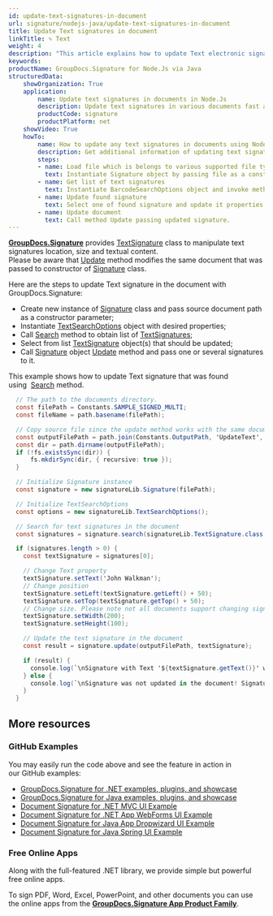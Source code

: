 ```yaml
---
id: update-text-signatures-in-document
url: signature/nodejs-java/update-text-signatures-in-document
title: Update Text signatures in document
linkTitle: ✎ Text
weight: 4
description: "This article explains how to update Text electronic signatures with GroupDocs.Signature API."
keywords: 
productName: GroupDocs.Signature for Node.Js via Java 
structuredData:
    showOrganization: True
    application:    
        name: Update text signatures in documents in Node.Js    
        description: Update text signatures in various documents fast and easily with Node.Js language and GroupDocs.Signature for Node.Js via Java APIs
        productCode: signature
        productPlatform: net 
    showVideo: True
    howTo:
        name: How to update any text signatures in documents using Node.Js 
        description: Get additional information of updating text signatures in documents with Node.Js
        steps:
        - name: Load file which is belongs to various supported file types.
          text: Instantiate Signature object by passing file as a constructor parameter. You may provide either file path or file stream. 
        - name: Get list of text signatures
          text: Instantiate BarcodeSearchOptions object and invoke method Search with it.
        - name: Update found signature
          text: Select one of found signature and update it properties in desirable way.
        - name: Update document
          text: Call method Update passing updated signature.
---
```

[**GroupDocs.Signature**](https://products.groupdocs.com/signature/nodejs-java) provides [TextSignature](https://reference.groupdocs.com/signature/nodejs-java/com.groupdocs.signature.domain/textsignature) class to manipulate text signatures location, size and textual content.  
Please be aware that [Update](https://reference.groupdocs.com/signature/nodejs-java/com.groupdocs.signature/signature/update/) method modifies the same document that was passed to constructor of [Signature](https://reference.groupdocs.com/signature/nodejs-java/com.groupdocs.signature/signature) class.

Here are the steps to update Text signature in the document with GroupDocs.Signature:

* Create new instance of [Signature](https://reference.groupdocs.com/signature/nodejs-java/com.groupdocs.signature/signature) class and pass source document path as a constructor parameter;
* Instantiate [TextSearchOptions](https://reference.groupdocs.com/signature/nodejs-java/com.groupdocs.signature.options/textsearchoptions) object with desired properties;
* Call [Search](https://reference.groupdocs.com/signature/nodejs-java/com.groupdocs.signature/signature/search) method to obtain list of [TextSignatures](https://reference.groupdocs.com/signature/nodejs-java/com.groupdocs.signature.domain/textsignature);
* Select from list [TextSignature](https://reference.groupdocs.com/signature/nodejs-java/com.groupdocs.signature.domain/textsignature) object(s) that should be updated;
* Call [Signature](https://reference.groupdocs.com/signature/nodejs-java/com.groupdocs.signature/signature) object [Update](https://reference.groupdocs.com/signature/nodejs-java/com.groupdocs.signature/signature/update/) method and pass one or several signatures to it.

This example shows how to update Text signature that was found using  [Search](https://reference.groupdocs.com/signature/nodejs-java/com.groupdocs.signature/signature/search) method.

```csharp
  // The path to the documents directory.
  const filePath = Constants.SAMPLE_SIGNED_MULTI; 
  const fileName = path.basename(filePath);

  // Copy source file since the update method works with the same document
  const outputFilePath = path.join(Constants.OutputPath, 'UpdateText', fileName);
  const dir = path.dirname(outputFilePath);
  if (!fs.existsSync(dir)) {
      fs.mkdirSync(dir, { recursive: true });
  }

  // Initialize Signature instance
  const signature = new signatureLib.Signature(filePath);

  // Initialize TextSearchOptions
  const options = new signatureLib.TextSearchOptions();

  // Search for text signatures in the document
  const signatures = signature.search(signatureLib.TextSignature.class, options).toArray();

  if (signatures.length > 0) {
    const textSignature = signatures[0];

    // Change Text property
    textSignature.setText('John Walkman');
    // Change position
    textSignature.setLeft(textSignature.getLeft() + 50);
    textSignature.setTop(textSignature.getTop() + 50);
    // Change size. Please note not all documents support changing signature size
    textSignature.setWidth(200);
    textSignature.setHeight(100);

    // Update the text signature in the document
    const result = signature.update(outputFilePath, textSignature);

    if (result) {
      console.log(`\nSignature with Text '${textSignature.getText()}' was updated in the document ['${fileName}'].`);
    } else {
      console.log(`\nSignature was not updated in the document! Signature with Text '${textSignature.getText()}' was not found!`);
    }
  }
```


## More resources

### GitHub Examples

You may easily run the code above and see the feature in action in our GitHub examples:

* [GroupDocs.Signature for .NET 
examples, plugins, and showcase](https://github.com/groupdocs-signature/GroupDocs.Signature-for-.NET)
* [GroupDocs.Signature for Java examples, plugins, and showcase](https://github.com/groupdocs-signature/GroupDocs.Signature-for-Java)
* [Document Signature for .NET MVC UI Example](https://github.com/groupdocs-signature/GroupDocs.Signature-for-.NET-MVC)
* [Document Signature for .NET App WebForms UI Example](https://github.com/groupdocs-signature/GroupDocs.Signature-for-.NET-WebForms)
* [Document Signature for Java App Dropwizard UI Example](https://github.com/groupdocs-signature/GroupDocs.Signature-for-Java-Dropwizard)
* [Document Signature for Java Spring UI Example](https://github.com/groupdocs-signature/GroupDocs.Signature-for-Java-Spring)

### Free Online Apps

Along with the full-featured .NET library, we provide simple but powerful free online apps.

To sign PDF, Word, Excel, PowerPoint, and other documents you can use the online apps from the **[GroupDocs.Signature App Product Family](https://products.groupdocs.app/signature/family)**.